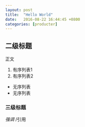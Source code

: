 ```yaml
---
layout: post
title:  "Hello World"
date:   2016-08-22 16:44:45 +0800
categories: [producter]
---
```


## 二级标题
正文
1. 有序列表1
2. 有序列表2

- 无序列表
- 无序列表

### 三级标题

*强调*
/引用
